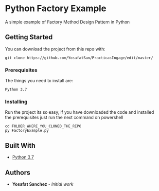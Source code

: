 ﻿# Python Factory Example

A simple example of Factory Method Design Pattern in Python

## Getting Started

You can download the project from this repo with:

```
git clone https://github.com/YosafatSan/PracticasIngage/edit/master/
```

### Prerequisites

The things you need to install are:
```
Python 3.7
```

### Installing

Run the project its so easy, if you have downloaded the code and installed the prerequisites just run the next command on powershell 

```
cd FOLDER_WHERE_YOU_CLONED_THE_REPO
py FactoryExample.py
```

## Built With

* [Python 3.7](https://www.python.org/downloads/)

## Authors

* **Yosafat Sanchez** - *Initial work* 


